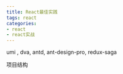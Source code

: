 ```yaml
---
title: React最佳实践
tags: react
categories:
- react
- react实战
---
```


umi , dva, antd, ant-design-pro, redux-saga

项目结构

